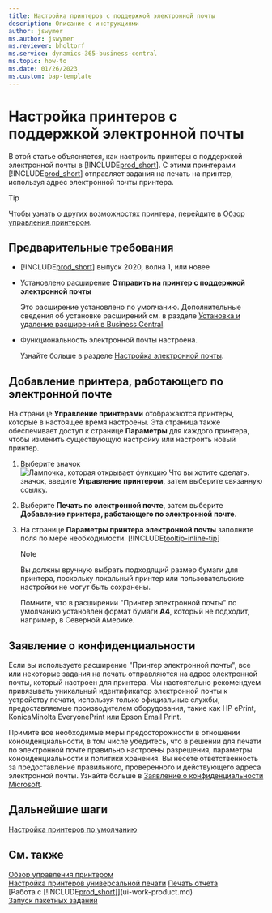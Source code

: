 ```yaml
---
title: Настройка принтеров с поддержкой электронной почты
description: Описание с инструкциями
author: jswymer
ms.author: jswymer
ms.reviewer: bholtorf
ms.service: dynamics-365-business-central
ms.topic: how-to
ms.date: 01/26/2023
ms.custom: bap-template
---
```

# <a name="set-up-email-printers"></a>Настройка принтеров с поддержкой электронной почты

В этой статье объясняется, как настроить принтеры с поддержкой электронной почты в [!INCLUDE[prod_short](includes/prod_short.md)]. С этими принтерами [!INCLUDE[prod_short](includes/prod_short.md)] отправляет задания на печать на принтер, используя адрес электронной почты принтера.

> [!TIP]
> Чтобы узнать о других возможностях принтера, перейдите в [Обзор управления принтером](admin-printer-setup-overview.md). 

## <a name="prerequisites"></a>Предварительные требования

- [!INCLUDE[prod_short](includes/prod_short.md)] выпуск 2020, волна 1, или новее
- Установлено расширение **Отправить на принтер с поддержкой электронной почты**

    Это расширение установлено по умолчанию. Дополнительные сведения об установке расширений см. в разделе [Установка и удаление расширений в Business Central](ui-extensions-install-uninstall.md).
- Функциональность электронной почты настроена.

   Узнайте больше в разделе [Настройка электронной почты](admin-how-setup-email.md).

## <a name="add-an-email-printer"></a>Добавление принтера, работающего по электронной почте

На странице **Управление принтерами** отображаются принтеры, которые в настоящее время настроены. Эта страница также обеспечивает доступ к странице **Параметры** для каждого принтера, чтобы изменить существующую настройку или настроить новый принтер.

1. Выберите значок ![Лампочка, которая открывает функцию Что вы хотите сделать.](media/ui-search/search_small.png "Что вы хотите сделать") значок, введите **Управление принтером**, затем выберите связанную ссылку.
2. Выберите **Печать по электронной почте**, затем выберите **Добавление принтера, работающего по электронной почте**.
3. На странице **Параметры принтера электронной почты** заполните поля по мере необходимости. [!INCLUDE[tooltip-inline-tip](includes/tooltip-inline-tip_md.md)]

    > [!NOTE]
    > Вы должны вручную выбрать подходящий размер бумаги для принтера, поскольку локальный принтер или пользовательские настройки не могут быть сохранены.
    >
    > Помните, что в расширении "Принтер электронной почты" по умолчанию установлен формат бумаги **A4**, который не подходит, например, в Северной Америке.

## <a name="privacy-notice"></a>Заявление о конфиденциальности

Если вы используете расширение "Принтер электронной почты", все или некоторые задания на печать отправляются на адрес электронной почты, который настроен для принтера. Мы настоятельно рекомендуем привязывать уникальный идентификатор электронной почты к устройству печати, используя только официальные службы, предоставляемые производителем оборудования, такие как HP ePrint, KonicaMinolta EveryonePrint или Epson Email Print.

Примите все необходимые меры предосторожности в отношении конфиденциальности, в том числе убедитесь, что в решении для печати по электронной почте правильно настроены разрешения, параметры конфиденциальности и политики хранения. Вы несете ответственность за предоставление правильного, проверенного и действующего адреса электронной почты. Узнайте больше в [Заявление о конфиденциальности Microsoft](https://go.microsoft.com/fwlink/?LinkId=521839)<!--(https://privacy.microsoft.com/privacystatement)-->.

## <a name="next-steps"></a>Дальнейшие шаги

[Настройка принтеров по умолчанию](ui-specify-printer-selection-reports.md)

## <a name="see-also"></a>См. также

[Обзор управления принтером](admin-printer-setup-overview.md)  
[Настройка принтеров универсальной печати](admin-printer-setup-universal-print.md)
[Печать отчета](ui-work-report.md#PrintReport)  
[Работа с [!INCLUDE[prod_short](includes/prod_short.md)]](ui-work-product.md)  
[Запуск пакетных заданий](ui-how-run-batch-jobs.md)  
